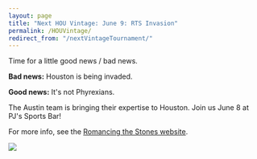 ```yaml
---
layout: page
title: "Next HOU Vintage: June 9: RTS Invasion"
permalink: /HOUVintage/
redirect_from: "/nextVintageTournament/"
---
```


Time for a little good news / bad news.

**Bad news:** Houston is being invaded.

**Good news:** It's not Phyrexians.

The Austin team is bringing their expertise to Houston. Join us June 8 at PJ's Sports Bar!

For more info, see the [Romancing the Stones website](https://stonesmtg.com/announce/2019-06-08).

![](https://images.lonestarlhurgoyfs.com/2019/06/09/poster.jpg)